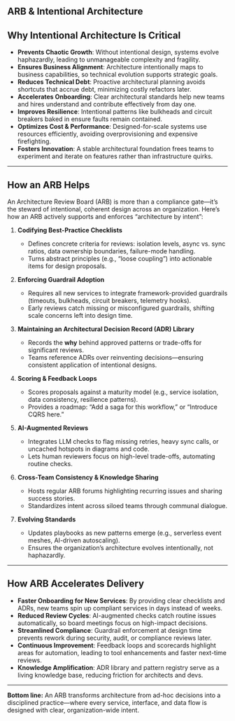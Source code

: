 ## ARB & Intentional Architecture

## Why Intentional Architecture Is Critical

* **Prevents Chaotic Growth**: Without intentional design, systems evolve haphazardly, leading to unmanageable complexity and fragility.
* **Ensures Business Alignment**: Architecture intentionally maps to business capabilities, so technical evolution supports strategic goals.
* **Reduces Technical Debt**: Proactive architectural planning avoids shortcuts that accrue debt, minimizing costly refactors later.
* **Accelerates Onboarding**: Clear architectural standards help new teams and hires understand and contribute effectively from day one.
* **Improves Resilience**: Intentional patterns like bulkheads and circuit breakers baked in ensure faults remain contained.
* **Optimizes Cost & Performance**: Designed-for-scale systems use resources efficiently, avoiding overprovisioning and expensive firefighting.
* **Fosters Innovation**: A stable architectural foundation frees teams to experiment and iterate on features rather than infrastructure quirks.

---

## How an ARB Helps

An Architecture Review Board (ARB) is more than a compliance gate—it’s the steward of intentional, coherent design across an organization. Here’s how an ARB actively supports and enforces “architecture by intent”:

1. **Codifying Best-Practice Checklists**

   * Defines concrete criteria for reviews: isolation levels, async vs. sync ratios, data ownership boundaries, failure-mode handling.
   * Turns abstract principles (e.g., “loose coupling”) into actionable items for design proposals.

2. **Enforcing Guardrail Adoption**

   * Requires all new services to integrate framework-provided guardrails (timeouts, bulkheads, circuit breakers, telemetry hooks).
   * Early reviews catch missing or misconfigured guardrails, shifting scale concerns left into design time.

3. **Maintaining an Architectural Decision Record (ADR) Library**

   * Records the **why** behind approved patterns or trade-offs for significant reviews.
   * Teams reference ADRs over reinventing decisions—ensuring consistent application of intentional designs.

4. **Scoring & Feedback Loops**

   * Scores proposals against a maturity model (e.g., service isolation, data consistency, resilience patterns).
   * Provides a roadmap: “Add a saga for this workflow,” or “Introduce CQRS here.”

5. **AI-Augmented Reviews**

   * Integrates LLM checks to flag missing retries, heavy sync calls, or uncached hotspots in diagrams and code.
   * Lets human reviewers focus on high-level trade-offs, automating routine checks.

6. **Cross-Team Consistency & Knowledge Sharing**

   * Hosts regular ARB forums highlighting recurring issues and sharing success stories.
   * Standardizes intent across siloed teams through communal dialogue.

7. **Evolving Standards**

   * Updates playbooks as new patterns emerge (e.g., serverless event meshes, AI-driven autoscaling).
   * Ensures the organization’s architecture evolves intentionally, not haphazardly.

---

## How ARB Accelerates Delivery

* **Faster Onboarding for New Services**: By providing clear checklists and ADRs, new teams spin up compliant services in days instead of weeks.
* **Reduced Review Cycles**: AI-augmented checks catch routine issues automatically, so board meetings focus on high-impact decisions.
* **Streamlined Compliance**: Guardrail enforcement at design time prevents rework during security, audit, or compliance reviews later.
* **Continuous Improvement**: Feedback loops and scorecards highlight areas for automation, leading to tool enhancements and faster next-time reviews.
* **Knowledge Amplification**: ADR library and pattern registry serve as a living knowledge base, reducing friction for architects and devs.

---

**Bottom line:** An ARB transforms architecture from ad-hoc decisions into a disciplined practice—where every service, interface, and data flow is designed with clear, organization-wide intent.
